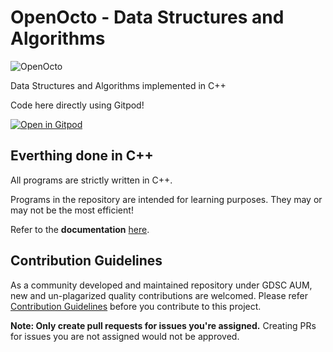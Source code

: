 # OpenOcto - Data Structures and Algorithms

![OpenOcto](./LOGO.png)

Data Structures and Algorithms implemented in C++

Code here directly using Gitpod!

[![Open in Gitpod](https://gitpod.io/button/open-in-gitpod.svg)](https://gitpod.io/#https://github.com/GDSC-AUM/OpenOcto-DSA)

## Everthing done in C++

All programs are strictly written in C++.

Programs in the repository are intended for learning purposes. They may or may not be the most efficient!

Refer to the **documentation** [here](./docs/DOCUMENTATION.md).

## Contribution Guidelines

As a community developed and maintained repository under GDSC AUM, new and un-plagarized quality contributions are welcomed. Please refer [Contribution Guidelines](CONTRIBUTING.md) before you contribute to this project.

**Note: Only create pull requests for issues you're assigned.** Creating PRs for issues you are not assigned would not be approved.
